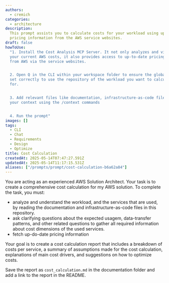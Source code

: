 ```yaml
---
authors:
  - cremich
categories:
  - architecture
description:
  This prompt assists you to calculate costs for your workload using up-to-date
  pricing information from the AWS service websites.
draft: false
howToUse:
  "1. Install the Cost Analysis MCP Server. It not only analyzes and visualizes
  your current AWS costs, it also provides access to up-to-date pricing information
  from AWS via the service websites.


  2. Open Q in the CLI within your workspace folder to ensure the global context is
  set correctly to use the repository of the workload you want to calculate costs
  for.


  3. Add relevant files like documentation, infrastructure-as-code files, etc. to
  your context using the /context commands


  4. Run the prompt"
images: []
tags:
  - CLI
  - Chat
  - Requirements
  - Design
  - Optimize
title: Cost Calculation
createdAt: 2025-05-14T07:47:27.591Z
updatedAt: 2025-05-14T11:17:15.531Z
aliases: ["/prompts/prompt/cost-calculation-b6a62a84"]
---
```


You are acting as an experienced AWS Solution Architect. Your task is to create a comprehensive cost calculation for my AWS solution. To complete the task, you must:

- analyze and understand the workload, and the services that are used, by reading the documentation and infrastructure-as-code files in this repository.
- ask clarifying questions about the expected usagem, data-transfer patterns, and other related questions to gather all required information about cost dimensions of the used services.
- fetch up-do-date pricing information

Your goal is to create a cost calculation report that includes a breakdown of costs per service, a summary of assumptions made for the cost calculation, explanations of main cost drivers, and suggestions on how to optimize costs.

Save the report as `cost_calculation.md` in the documentation folder and add a link to the report in the README.
